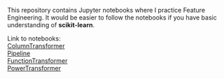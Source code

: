 This repository contains Jupyter notebooks where I practice Feature Engineering.
It would be easier to follow the notebooks if you have basic understanding of **scikit-learn**.

Link to notebooks:  
[ColumnTransformer](./04_column_transformer/ColumnTransformer.ipynb)  
[Pipeline](./05_pipeline/Pipeline.ipynb)  
[FunctionTransformer](./06_function_transformer/FunctionTransformer.ipynb)  
[PowerTransformer](./07_power_transformer/PowerTransformer.ipynb)
